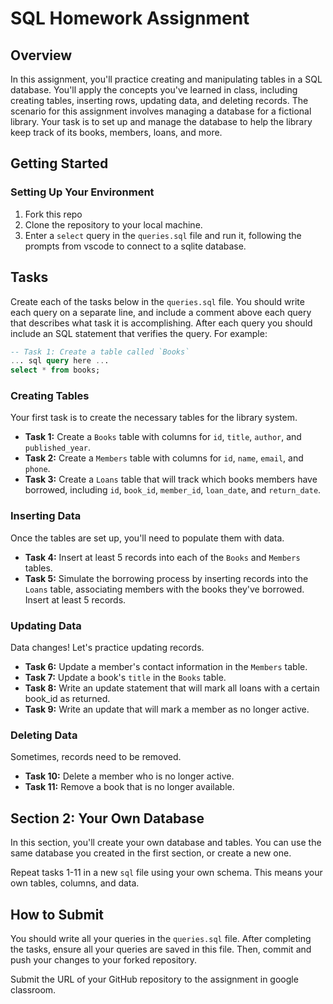 # SQL Homework Assignment

## Overview

In this assignment, you'll practice creating and manipulating tables in a SQL database. You'll apply the concepts you've learned in class, including creating tables, inserting rows, updating data, and deleting records. The scenario for this assignment involves managing a database for a fictional library. Your task is to set up and manage the database to help the library keep track of its books, members, loans, and more.

## Getting Started

### Setting Up Your Environment

1. Fork this repo
2. Clone the repository to your local machine.
3. Enter a `select` query in the `queries.sql` file and run it, following the prompts from vscode to connect to a sqlite database.

## Tasks

Create each of the tasks below in the `queries.sql` file. You should write each query on a separate line, and include a comment above each query that describes what task it is accomplishing. After each query you should include an SQL statement that verifies the query. For example:

```sql
-- Task 1: Create a table called `Books`
... sql query here ...
select * from books;
```

### Creating Tables

Your first task is to create the necessary tables for the library system.

- **Task 1:** Create a `Books` table with columns for `id`, `title`, `author`, and `published_year`.
- **Task 2:** Create a `Members` table with columns for `id`, `name`, `email`, and `phone`.
- **Task 3:** Create a `Loans` table that will track which books members have borrowed, including `id`, `book_id`, `member_id`, `loan_date`, and `return_date`.

### Inserting Data

Once the tables are set up, you'll need to populate them with data.

- **Task 4:** Insert at least 5 records into each of the `Books` and `Members` tables.
- **Task 5:** Simulate the borrowing process by inserting records into the `Loans` table, associating members with the books they've borrowed. Insert at least 5 records.

### Updating Data

Data changes! Let's practice updating records.

- **Task 6:** Update a member's contact information in the `Members` table.
- **Task 7:** Update a book's `title` in the `Books` table.
- **Task 8:** Write an update statement that will mark all loans with a certain book_id as returned.
- **Task 9:** Write an update that will mark a member as no longer active.

### Deleting Data

Sometimes, records need to be removed.

- **Task 10:** Delete a member who is no longer active.
- **Task 11:** Remove a book that is no longer available.

## Section 2: Your Own Database

In this section, you'll create your own database and tables. You can use the same database you created in the first section, or create a new one.

Repeat tasks 1-11 in a new `sql` file using your own schema. This means your own tables, columns, and data.

## How to Submit

You should write all your queries in the `queries.sql` file. After completing the tasks, ensure all your queries are saved in this file. Then, commit and push your changes to your forked repository.

Submit the URL of your GitHub repository to the assignment in google classroom.

